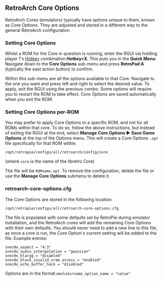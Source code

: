 ## RetroArch Core Options

RetroArch Cores (emulators) typically have options unique to them, known as Core Options. They are adjusted and stored in a different way to the general RetroArch configuration.

### Setting Core Options

Whilst a ROM for the Core in question is running, enter the RGUI via holding player 1's [Hotkey](Controller-Configuration#hotkey) combination **Hotkey+X**. This puts you in the **Quick Menu**. Navigate down to the **Core Options** sub-menu and press **RetroPad A** (typically the east action button) to confirm.

Within this sub-menu are all the options available to that Core. Navigate to the one you want and press left and right to select the desired value. To apply, exit the RGUI using the previous combo. Some options will require you to restart the ROM to take effect. Core Options are saved automatically when you exit the ROM.

### Setting Core Options per-ROM

You may prefer to apply Core Options to a specific ROM, and not for all ROMs within that core. To do so, follow the above instructions, but instead of exiting the RGUI at the end, select **Manage Core Options ▶ Save Game Options** at the top of the Options menu. This will create a Core Options `.opt` file specifically for that ROM within:

```
/opt/retropie/configs/all/retroarch/config/core
```
(where `core` is the name of the libretro Core)

The file will be `ROMname.opt`. To remove the configuration, delete the file or use the **Manage Core Options** submenu to delete it.

### retroarch-core-options.cfg

The Core Options are stored in the following location:
```
/opt/retropie/configs/all/retroarch-core-options.cfg
```

The file is populated with some defaults set by RetroPie during emulator installation, and the RetroArch cores will add the remaining Core Options with their own defaults. You should never need to add a new line to this file, as once a core is run, the Core Option's current setting will be added to the file. Example entries:

```
snes9x_aspect = "4:3"
snes9x_audio_interpolation = "gaussian"
snes9x_blargg = "disabled"
snes9x_block_invalid_vram_access = "enabled"
snes9x_echo_buffer_hack = "disabled"
```

Options are in the format `emulatorname_option_name = "value"`
